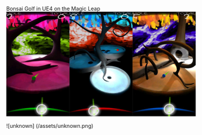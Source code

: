 
Bonsai Golf in UE4 on the Magic Leap
![01c475403619832aaa32955ad92c8c8d](/assets/01c475403619832aaa32955ad92c8c8d.png)

![unknown]
(/assets/unknown.png)

